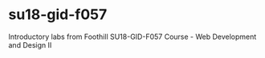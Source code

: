 # su18-gid-f057
Introductory labs from Foothill SU18-GID-F057 Course - Web Development and Design II
